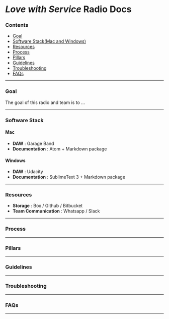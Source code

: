 # _**Love with Service**_ Radio Docs

###  Contents
* [Goal](#goal)
* [Software Stack(Mac and Windows)](#software-stack)
* [Resources](#resources)
* [Process](#process)
* [Pillars](#Pillars)
* [Guidelines](#Guidelines)
* [Troubleshooting](#troubleshooting)
* [FAQs](#faqs)

-----

### Goal
The goal of this radio and team is to ...

----
### Software Stack
#### Mac
* **DAW** : Garage Band
* **Documentation** : Atom + Markdown package

#### Windows
* **DAW** : Udacity
* **Documentation** : SublimeText 3 + Markdown package

----

### Resources
* **Storage** : Box / Github / Bitbucket
* **Team Communication** : Whatsapp / Slack

---
### Process
---
### Pillars
---
### Guidelines
----
### Troubleshooting
----
### FAQs
----

